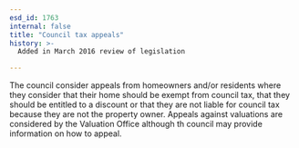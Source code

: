 ```yaml
---
esd_id: 1763
internal: false
title: "Council tax appeals"
history: >-
  Added in March 2016 review of legislation

---
```


The council consider appeals from homeowners and/or residents where they consider that their home should be exempt from council tax, that they should be entitled to a discount or that they are not liable for council tax  because they are not the property owner.  Appeals against valuations are considered by the Valuation Office although th council may provide information on how to appeal.

